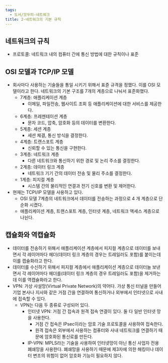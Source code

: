 ```yaml
---
tags:
  - 도서/모두의-네트워크
title: 2-네트워크의 기본 규칙
---
```




## 네트워크의 규칙

- 프로토콜: 네트워크 내의 컴퓨터 간에 통신 방법에 대한 규칙이나 표준

## OSI 모델과 TCP/IP 모델

- 회사마다 사용하는 기술들을 통일 시키기 위해서 표쥰 규격을 정했다. 이를 OSI 모델이라고 한다. 네트워크의 기본 구조를 7개의 계층으로 나눠서 표준화했다.
    - 7계층: 애플리케이션 계층
        - 이메일, 파일전송, 웹사이트 조회 등 애플리케이션에 대한 서비스를 제공한다.
    - 6계층: 프레젠테이션 계층
        - 문자 코드, 압축, 암호화 등의 데이터를 변환한다.
    - 5계층: 세션 계층
        - 세션 체결, 통신 방식을 결정한다.
    - 4계층: 트랜스포트 계층
        - 신뢰할 수 있는 통신을 구현한다.
    - 3계층: 네트워크 계층
        - 다른 네트워크와 통신하기 위한 경로 및 논리 주소를 결정한다.
    - 2계층: 데이터 링크 계층
        - 네트워크 기기 간의 데이터 전송 및 물리 주소를 결정한다.
    - 1계층: 피지컬 계층
        - 시스템 간의 물리적인 연결과 전기 신호를 변환 및 제어한다.
- 현재는 TCPI/IP 모델을 사용하고 있다.
    - OSI 모델 7계층의 네트워크에서 데이터를 전송하는 과정으로 4 개 계층으로 단순화 시켰다.
    - 애플리케이션 계층, 트랜스포트 계층, 인터넷 계층, 네트워크 액세스 계층으로 나뉜다.

## 캡슐화와 역캡슐화

- 데이터를 전송하기 위해서 애플리케이션 계층에서 피지컬 계층으로 데이터를 보내면서 각 레이어마다 헤더(데이터 링크 계층의 경우는 트레일러도 포함)를 붙이는데 이를 캡슐화라고 한다.
- 데이터를 수신하기 위해서 피지컬 계층에서 애플리케이션 계층으로 데이터늘 보낸면서 각 레이어마다 헤더를(데이터 링크 계층의 경우 트레일러도 포함)을 제거하는데 이를 역캡슐화라고 한다.
- VPN: 가상 사설망(Virtual Private Network)의 약어다. 가상 통신 터널을 만들어 기업 본사나 지사와 같은 거점 간을 연결하여 통신하거나 외부에서 인터넷으로 사내에 접속할 수 있다.
    - VPN는 다음 두 종류로 구성되어 있다.
        - 인터넷 VPN: 거점 간 접속과 원격 접속 연결이 있다. 둘 다 일반 인터넷 망을 사용한다.
            - 거점 간 접속은 IPsec이라는 암호 기술 프로토콜을 사용하여 접속한다.
            - 원격 접속은 외부에서 사용하는 컴퓨터와 사내 네트워크를 연결하기 때문에 암호화된 통신로를 만든다.
        - IP-VPN: MPLS라는 기술을 사용하여 인터넷망이 아닌 통신 사업자 전용 폐쇄망을 사용한다. 폐쇄망을 사용하기 때문에 제3자에 의한 해킹이나 데이터 변조의 위험이 없어 암호화 기능이 필요하지 않다.
